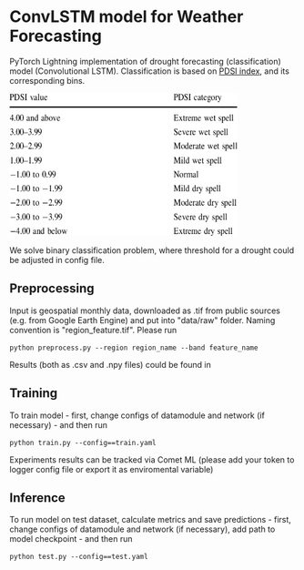 # ConvLSTM model for Weather Forecasting

PyTorch Lightning implementation of drought forecasting (classification) model (Convolutional LSTM). Classification is based on [PDSI index](https://en.wikipedia.org/wiki/Palmer_drought_index), and its corresponding bins. 

<img src="https://raw.githubusercontent.com/VGrabar/Weather-Prediction-NN/master/docs/pdsi_bins.png" width="400" height="250">

We solve binary classification problem, where threshold for a drought could be adjusted in config file.

## Preprocessing ##

Input is geospatial monthly data, downloaded as .tif from public sources (e.g. from Google Earth Engine) and put into "data/raw" folder. Naming convention is "region_feature.tif". Please run

```
python preprocess.py --region region_name --band feature_name
```

Results (both as .csv and .npy files) could be found in 

## Training ##

To train model - first, change configs of datamodule and network (if necessary) - and then run
```
python train.py --config==train.yaml
```

Experiments results can be tracked via Comet ML (please add your token to logger config file or export it as enviromental variable)

## Inference ##

To run model on test dataset, calculate metrics and save predictions - first, change configs of datamodule and network (if necessary), add path to model checkpoint - and then run
```
python test.py --config==test.yaml

